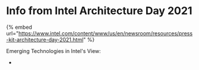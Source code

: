 # Info from Intel Architecture Day 2021

{% embed url="https://www.intel.com/content/www/us/en/newsroom/resources/press-kit-architecture-day-2021.html" %}

Emerging Technologies in Intel's View:

* 
